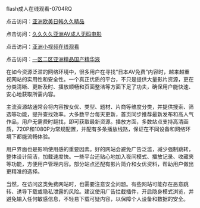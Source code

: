 flash成人在线观看-0704RQ

点击访问：<a href="https://gda-c7m.pages.dev/">亚洲欧美日韩久久精品</a>

点击访问：<a href="https://tfda.pages.dev/">久久久久亚洲AV成人无码电影</a>

点击访问：<a href="https://bsdf-5f5.pages.dev/">亚洲小视频在线观看</a>

点击访问：<a href="https://cfad.pages.dev/">一区二区亚洲精品国产精华液</a>

在如今资源泛滥的网络环境中，很多用户在寻找“日本AV免费”内容时，越来越重视网站的实用性和安全性。一个真正优质的平台，不只是提供大量影片资源，更在分类清晰、更新及时、播放顺畅和页面整洁等方面下足了功夫，确保用户能快速、安心地获取所需内容。

主流资源站通常会将内容按女优、类型、题材、片商等维度分类，并提供搜索、筛选等功能，提升查找效率。大多数平台每天更新，首页同步推荐最新发布和高人气作品，用户无需费时翻找，即可获取最新资源。播放方面，多数站点支持高清画质，720P和1080P为常规配置，并配有多条播放线路，保证在不同设备和网络环境下都能流畅体验。

用户界面也是影响使用感的重要因素。好的网站会避免广告泛滥，减少强制跳转，整体设计简洁，加载速度快。一些平台还贴心地加入夜间模式、播放记录、收藏夹等功能，方便用户管理内容。部分站点还配有影片简介和女优资料，帮助用户做出更精准的选择。

当然，在访问这类免费网站时，也需要注意安全问题。有些网站可能存在恶意跳转、诱导下载或隐私泄露的风险。建议使用广告拦截插件，开启隐身模式浏览，并避免输入任何敏感信息，不轻易下载可疑内容，以保障个人设备和数据的安全。

<span style="display:none;">[Canonical link](https://github.com/R20250704/So9 ）</span>

